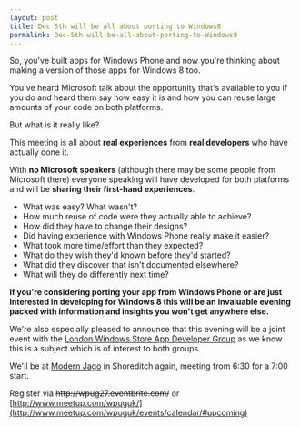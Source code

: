 ```yaml
---
layout: post
title: Dec 5th will be all about porting to Windows8
permalink: Dec-5th-will-be-all-about-porting-to-Windows8
---
```


So, you've built apps for Windows Phone and now you're thinking about making a version of those apps for Windows 8 too.

You've heard Microsoft talk about the opportunity that's available to you if you do and heard them say how easy it is and how you can reuse large amounts of your code on both platforms.

But what is it really like?

This meeting is all about **real experiences** from **real developers** who have actually done it.

With **no Microsoft speakers** (although there may be some people from Microsoft there) everyone speaking will have developed for both platforms and will be **sharing their first-hand experiences**.

* What was easy? What wasn't?
* How much reuse of code were they actually able to achieve?
* How did they have to change their designs?
* Did having experience with Windows Phone really make it easier?
* What took more time/effort than they expected?
* What do they wish they'd known before they'd started?
* What did they discover that isn't documented elsewhere?
* What will they do differently next time?

**If you're considering porting your app from Windows Phone or are just interested in developing for Windows 8 this will be an invaluable evening packed with information and insights you won't get anywhere else.**

We're also especially pleased to announce that this evening will be a joint event with the [London Windows Store App Developer Group](http://www.meetup.com/MetroStyleLondon/) as we know this is a subject which is of interest to both groups.

We'll be at [Modern Jago](https://mrlacey.github.io/winappsldn/How-to-get-to-Modern-Jago) in Shoreditch again, meeting from 6:30 for a 7:00 start.

Register via ~~http&#58;&#47;&#47;wpug27.eventbrite.com/~~ or [http://www.meetup.com/wpuguk/](http://www.meetup.com/wpuguk/events/calendar/#upcoming)
